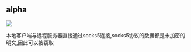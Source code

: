## alpha

![](https://cdn.jsdelivr.net/gh/AMDyesIntelno/PicGoImg@master/202205221620167.png)

本地客户端与远程服务器直接通过socks5连接,socks5协议的数据都是未加密的明文,因此可以被窃取
